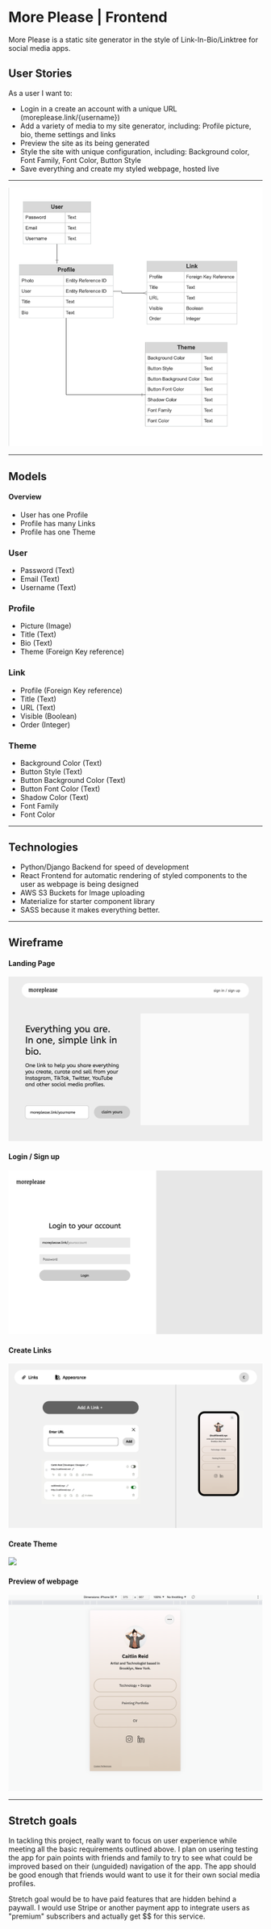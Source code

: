 # More Please | Frontend

More Please is a static site generator in the style of Link-In-Bio/Linktree for social media apps.


## User Stories
As a user I want to: 
- Login in a create an account with a unique URL (moreplease.link/{username})
- Add a variety of media to my site generator, including: 
    Profile picture, bio, theme settings and links 
- Preview the site as its being generated
- Style the site with unique configuration, including: Background color, Font Family, Font Color, Button Style
- Save everything and create my styled webpage, hosted live

---

<img src="./private/ERD.png"/>

---
## Models
#### Overview
- User has one Profile
- Profile has many Links
- Profile has one Theme

### User
* Password (Text)
* Email (Text)
* Username (Text)

### Profile
* Picture (Image)
* Title (Text)
* Bio (Text)
* Theme (Foreign Key reference)

### Link
* Profile (Foreign Key reference)
* Title (Text)
* URL (Text)
* Visible (Boolean)
* Order (Integer)

### Theme
* Background Color (Text)
* Button Style (Text)
* Button Background Color (Text)
* Button Font Color (Text)
* Shadow Color (Text)
* Font Family
* Font Color

---

## Technologies
* Python/Django Backend for speed of development
* React Frontend for automatic rendering of styled components to the user as webpage is being designed
* AWS S3 Buckets for Image uploading
* Materialize for starter component library
* SASS because it makes everything better.


---

## Wireframe

#### Landing Page
<img src="./private/page_1.png" />

#### Login / Sign up
<img src="./private/page_2.png" />

#### Create Links

<img src="./private/page_3.png" />

#### Create Theme
<img src="./private/page_4.png" />

#### Preview of webpage
<img src="./private/mockup.png" />

---

## Stretch goals

In tackling this project, really want to focus on user experience while meeting all the basic requirements outlined above. I plan on usering testing the app for pain points with friends and family to try to see what could be improved based on their (unguided) navigation of the app. The app should be good enough that friends would want to use it for their own social media profiles.

Stretch goal would be to have paid features that are hidden behind a paywall. I would use Stripe or another payment app to integrate users as "premium" subscribers and actually get $$ for this service.
